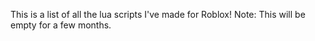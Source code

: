 This is a list of all the lua scripts I've made for Roblox!
Note: This will be empty for a few months.
